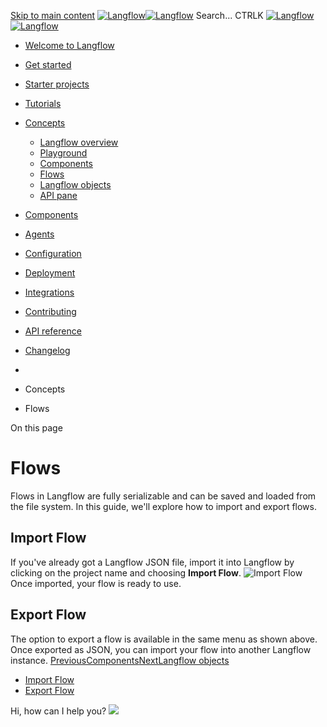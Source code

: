 [Skip to main content](https://docs.langflow.org/Concepts/<#__docusaurus_skipToContent_fallback>)
[![Langflow](https://docs.langflow.org/img/langflow-logo-black.svg)![Langflow](https://docs.langflow.org/img/langflow-logo-white.svg)](https://docs.langflow.org/Concepts/</>)
[](https://docs.langflow.org/Concepts/<https:/github.com/langflow-ai/langflow>)[](https://docs.langflow.org/Concepts/<https:/twitter.com/langflow_ai>)[](https://docs.langflow.org/Concepts/<https:/discord.gg/EqksyE2EX9>)
Search...
CTRLK
[![Langflow](https://docs.langflow.org/img/langflow-logo-black.svg)![Langflow](https://docs.langflow.org/img/langflow-logo-white.svg)](https://docs.langflow.org/Concepts/</>)
  * [Welcome to Langflow](https://docs.langflow.org/Concepts/</>)
  * [Get started](https://docs.langflow.org/Concepts/</get-started-installation>)
  * [Starter projects](https://docs.langflow.org/Concepts/</starter-projects-basic-prompting>)
  * [Tutorials](https://docs.langflow.org/Concepts/</tutorials-blog-writer>)
  * [Concepts](https://docs.langflow.org/Concepts/</concepts-overview>)
    * [Langflow overview](https://docs.langflow.org/Concepts/</concepts-overview>)
    * [Playground](https://docs.langflow.org/Concepts/</concepts-playground>)
    * [Components](https://docs.langflow.org/Concepts/</concepts-components>)
    * [Flows](https://docs.langflow.org/Concepts/</Concepts/concepts-flows>)
    * [Langflow objects](https://docs.langflow.org/Concepts/</concepts-objects>)
    * [API pane](https://docs.langflow.org/Concepts/</concepts-api>)
  * [Components](https://docs.langflow.org/Concepts/</components-agents>)
  * [Agents](https://docs.langflow.org/Concepts/</agents-overview>)
  * [Configuration](https://docs.langflow.org/Concepts/</configuration-api-keys>)
  * [Deployment](https://docs.langflow.org/Concepts/</Deployment/deployment-docker>)
  * [Integrations](https://docs.langflow.org/Concepts/</integrations-assemblyai>)
  * [Contributing](https://docs.langflow.org/Concepts/</contributing-community>)
  * [API reference](https://docs.langflow.org/Concepts/</api-reference-api-examples>)
  * [Changelog](https://docs.langflow.org/Concepts/<https:/github.com/langflow-ai/langflow/releases/latest>)


  * [](https://docs.langflow.org/Concepts/</>)
  * Concepts
  * Flows


On this page
# Flows
Flows in Langflow are fully serializable and can be saved and loaded from the file system. In this guide, we'll explore how to import and export flows.
## Import Flow[​](https://docs.langflow.org/Concepts/<#import-flow> "Direct link to Import Flow")
If you've already got a Langflow JSON file, import it into Langflow by clicking on the project name and choosing **Import Flow**.
![Import Flow](https://docs.langflow.org/assets/images/import-40c2fe54e0525650a955b4052d7abefc.gif)
Once imported, your flow is ready to use.
## Export Flow[​](https://docs.langflow.org/Concepts/<#export-flow> "Direct link to Export Flow")
The option to export a flow is available in the same menu as shown above. Once exported as JSON, you can import your flow into another Langflow instance.
[PreviousComponents](https://docs.langflow.org/Concepts/</concepts-components>)[NextLangflow objects](https://docs.langflow.org/Concepts/</concepts-objects>)
  * [Import Flow](https://docs.langflow.org/Concepts/<#import-flow>)
  * [Export Flow](https://docs.langflow.org/Concepts/<#export-flow>)


Hi, how can I help you?
![](https://docs.langflow.org/img/langflow-icon-black-transparent.svg)
